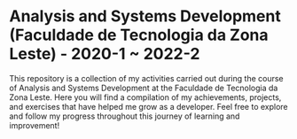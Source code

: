 # Analysis and Systems Development (Faculdade de Tecnologia da Zona Leste) - 2020-1 ~ 2022-2 

This repository is a collection of my activities carried out during the course of Analysis and Systems Development at the Faculdade de Tecnologia da Zona Leste. Here you will find a compilation of my achievements, projects, and exercises that have helped me grow as a developer. Feel free to explore and follow my progress throughout this journey of learning and improvement!